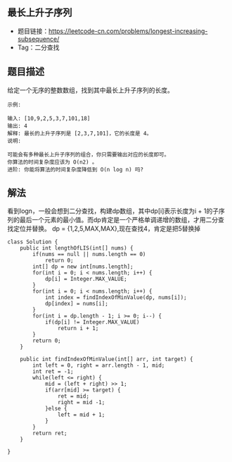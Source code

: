 ## 最长上升子序列

- 题目链接：https://leetcode-cn.com/problems/longest-increasing-subsequence/
- Tag：二分查找

## 题目描述
给定一个无序的整数数组，找到其中最长上升子序列的长度。
```
示例:

输入: [10,9,2,5,3,7,101,18]
输出: 4 
解释: 最长的上升子序列是 [2,3,7,101]，它的长度是 4。
说明:

可能会有多种最长上升子序列的组合，你只需要输出对应的长度即可。
你算法的时间复杂度应该为 O(n2) 。
进阶: 你能将算法的时间复杂度降低到 O(n log n) 吗?
```

## 解法
看到logn，一般会想到二分查找，构建dp数组，其中dp[i]表示长度为i + 1的子序列的最后一个元素的最小值。而dp肯定是一个严格单调递增的数组，才用二分查找定位并替换。
dp = {1,2,5,MAX,MAX},现在查找4，肯定是把5替换掉

```
class Solution {
    public int lengthOfLIS(int[] nums) {
        if(nums == null || nums.length == 0)
            return 0;
        int[] dp = new int[nums.length];
        for(int i = 0; i < nums.length; i++) {
            dp[i] = Integer.MAX_VALUE;
        }
        for(int i = 0; i < nums.length; i++) {
            int index = findIndexOfMinValue(dp, nums[i]);
            dp[index] = nums[i];
        }
        for(int i = dp.length - 1; i >= 0; i--) {
            if(dp[i] != Integer.MAX_VALUE)
                return i + 1;
        }
        return 0;
    }
    
    public int findIndexOfMinValue(int[] arr, int target) {
        int left = 0, right = arr.length - 1, mid;
        int ret = -1;
        while(left <= right) {
            mid = (left + right) >> 1;
            if(arr[mid] >= target) {
                ret = mid;
                right = mid -1;
            }else {
                left = mid + 1;
            }
        }
        return ret;
    }
    
}
```